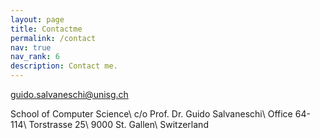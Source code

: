 ```yaml
---
layout: page
title: Contactme
permalink: /contact
nav: true
nav_rank: 6
description: Contact me.
---
```


[<i class="fas fa-envelope"></i> guido.salvaneschi@unisg.ch](mailto:guido.salvaneschi@unisg.ch)

School of Computer Science\\
c/o Prof. Dr. Guido Salvaneschi\\
Office 64-114\\
Torstrasse 25\\
9000 St. Gallen\\
Switzerland
